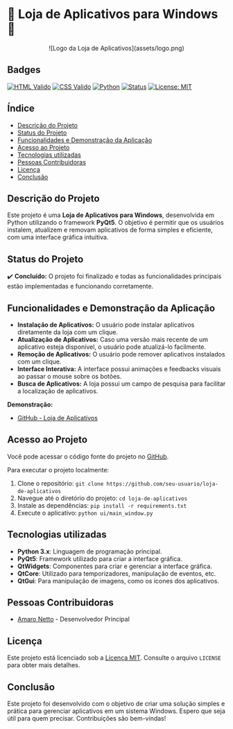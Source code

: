# 🎁 Loja de Aplicativos para Windows 🎁  


<p align="center">
![Logo da Loja de Aplicativos](assets/logo.png)
</p>

## Badges
[![HTML Valido](https://img.shields.io/badge/HTML-Validado-informational?style=flat&logo=html5&logoColor=white&color=2ECC71)](https://validator.w3.org/)
[![CSS Valido](https://img.shields.io/badge/CSS-Validado-informational?style=flat&logo=css3&logoColor=white&color=2ECC71)](https://jigsaw.w3.org/css-validator/)
[![Python](https://img.shields.io/badge/Python-3.x-blue?style=flat&logo=python&logoColor=white)](https://www.python.org/)
[![Status](https://img.shields.io/badge/Status-Concluído-success)](https://github.com/seu-usuario/seu-repositorio)
[![License: MIT](https://img.shields.io/badge/License-MIT-yellow.svg)](https://opensource.org/licenses/MIT)

## Índice

*   [Descrição do Projeto](#descrição-do-projeto)
*   [Status do Projeto](#status-do-projeto)
*   [Funcionalidades e Demonstração da Aplicação](#funcionalidades-e-demonstração-da-aplicação)
*   [Acesso ao Projeto](#acesso-ao-projeto)
*   [Tecnologias utilizadas](#tecnologias-utilizadas)
*   [Pessoas Contribuidoras](#pessoas-contribuidoras)
*   [Licença](#licença)
*   [Conclusão](#conclusão)

## Descrição do Projeto

Este projeto é uma **Loja de Aplicativos para Windows**, desenvolvida em Python utilizando o framework **PyQt5**. O objetivo é permitir que os usuários instalem, atualizem e removam aplicativos de forma simples e eficiente, com uma interface gráfica intuitiva.

## Status do Projeto

✔️ **Concluído:** O projeto foi finalizado e todas as funcionalidades principais estão implementadas e funcionando corretamente.

## Funcionalidades e Demonstração da Aplicação

*   **Instalação de Aplicativos:** O usuário pode instalar aplicativos diretamente da loja com um clique.
*   **Atualização de Aplicativos:** Caso uma versão mais recente de um aplicativo esteja disponível, o usuário pode atualizá-lo facilmente.
*   **Remoção de Aplicativos:** O usuário pode remover aplicativos instalados com um clique.
*   **Interface Interativa:** A interface possui animações e feedbacks visuais ao passar o mouse sobre os botões.
*   **Busca de Aplicativos:** A loja possui um campo de pesquisa para facilitar a localização de aplicativos.

**Demonstração:**

*   [GitHub - Loja de Aplicativos](https://github.com/usuario/loja-de-aplicativos)

## Acesso ao Projeto

Você pode acessar o código fonte do projeto no [GitHub](https://github.com/seu-usuario/loja-de-aplicativos).

Para executar o projeto localmente:

1.  Clone o repositório: `git clone https://github.com/seu-usuario/loja-de-aplicativos`
2.  Navegue até o diretório do projeto: `cd loja-de-aplicativos`
3.  Instale as dependências: `pip install -r requirements.txt`
4.  Execute o aplicativo: `python ui/main_window.py`

## Tecnologias utilizadas

*   **Python 3.x**: Linguagem de programação principal.
*   **PyQt5**: Framework utilizado para criar a interface gráfica.
*   **QtWidgets**: Componentes para criar e gerenciar a interface gráfica.
*   **QtCore**: Utilizado para temporizadores, manipulação de eventos, etc.
*   **QtGui**: Para manipulação de imagens, como os ícones dos aplicativos.

## Pessoas Contribuidoras

*   [Amaro Netto](https://github.com/amaro-netto) - Desenvolvedor Principal

## Licença

Este projeto está licenciado sob a [Licença MIT](LICENSE). Consulte o arquivo `LICENSE` para obter mais detalhes.

## Conclusão

Este projeto foi desenvolvido com o objetivo de criar uma solução simples e prática para gerenciar aplicativos em um sistema Windows. Espero que seja útil para quem precisar. Contribuições são bem-vindas!

